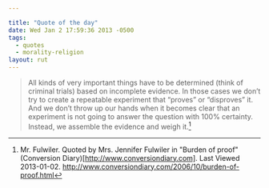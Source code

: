 ```yaml
---

title: "Quote of the day"
date: Wed Jan 2 17:59:36 2013 -0500
tags:
  - quotes
  - morality-religion
layout: rut
---
```



>All kinds of very important things have to be determined (think of criminal trials) based on incomplete evidence. In those cases we don’t try to create a repeatable experiment that “proves” or “disproves” it. And we don’t throw up our hands when it becomes clear that an experiment is not going to answer the question with 100% certainty. Instead, we assemble the evidence and weigh it.[^20130102-2]

[^20130102-2]: Mr. Fulwiler.  Quoted by Mrs. Jennifer Fulwiler in "Burden of proof" (Conversion Diary)[http://www.conversiondiary.com]. Last Viewed 2013-01-02. <http://www.conversiondiary.com/2006/10/burden-of-proof.html> 
